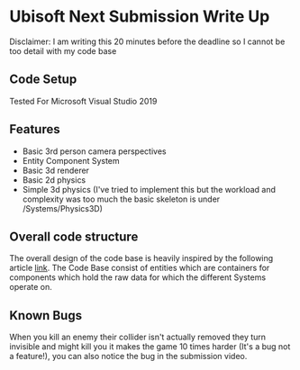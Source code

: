 # Ubisoft Next Submission Write Up

Disclaimer: I am writing this 20 minutes before the deadline so I cannot be too detail with my code base

## Code Setup

Tested For Microsoft Visual Studio 2019

## Features

- Basic 3rd person camera perspectives
- Entity Component System
- Basic 3d renderer
- Basic 2d physics
- Simple 3d physics (I've tried to implement this but the workload and complexity was too much the basic skeleton is under /Systems/Physics3D)

## Overall code structure

The overall design of the code base is heavily inspired by the following article [link](https://www.david-colson.com/2020/02/09/making-a-simple-ecs.html). The Code Base consist of entities which are containers for components which hold the raw
data for which the different Systems operate on.

## Known Bugs
When you kill an enemy their collider isn't actually removed they turn invisible and might kill you it makes the game 10 times harder (It's a bug not a feature!), you can also notice the bug in the submission video.

